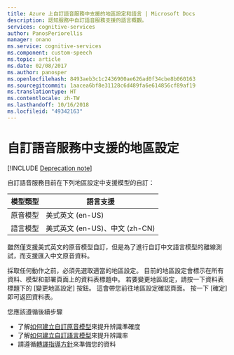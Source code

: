 ```yaml
---
title: Azure 上自訂語音服務中支援的地區設定和語言 | Microsoft Docs
description: 認知服務中自訂語音服務支援的語言概觀。
services: cognitive-services
author: PanosPeriorellis
manager: onano
ms.service: cognitive-services
ms.component: custom-speech
ms.topic: article
ms.date: 02/08/2017
ms.author: panosper
ms.openlocfilehash: 8493aeb3c1c2436900ae626ad0f34cbe8b060163
ms.sourcegitcommit: 1aacea6bf8e31128c6d489fa6e614856cf89af19
ms.translationtype: HT
ms.contentlocale: zh-TW
ms.lasthandoff: 10/16/2018
ms.locfileid: "49342163"
---
```

# <a name="supported-locales-in-custom-speech-service"></a>自訂語音服務中支援的地區設定

[!INCLUDE [Deprecation note](../../../../includes/cognitive-services-custom-speech-deprecation-note.md)]

自訂語音服務目前在下列地區設定中支援模型的自訂：

| 模型類型 | 語言支援 |
|----|-----|
| 原音模型 | 美式英文 (en-US) |
| 語言模型 | 美式英文 (en-US)、中文 (zh-CN) |

雖然僅支援美式英文的原音模型自訂，但是為了進行自訂中文語言模型的離線測試，而支援匯入中文原音資料。

採取任何動作之前，必須先選取適當的地區設定。 目前的地區設定會標示在所有資料、模型和部署頁面上的資料表標題中。 若要變更地區設定，請按一下資料表標題下的 [變更地區設定] 按鈕。 這會帶您前往地區設定確認頁面。 按一下 [確定] 即可返回資料表。

您應該遵循後續步驟
* 了解[如何建立自訂原音模型](cognitive-services-custom-speech-create-acoustic-model.md)來提升辨識準確度
* 了解[如何建立自訂語言模型](cognitive-services-custom-speech-create-language-model.md)來提升辨識率
* 請遵循[轉譯指導方針](cognitive-services-custom-speech-transcription-guidelines.md)來準備您的資料
